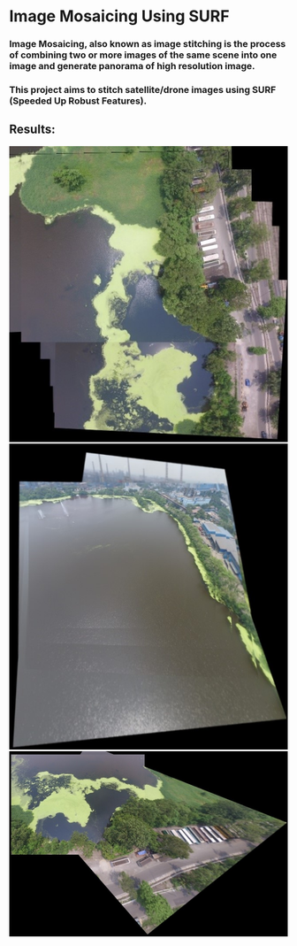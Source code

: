 # Image Mosaicing Using SURF

### Image Mosaicing, also known as image stitching is the process of combining two or more images of the same scene into one image and generate panorama of high resolution image. 
### This project aims to stitch satellite/drone images using SURF (Speeded Up Robust Features).

## Results:
<img src="https://raw.githubusercontent.com/kanchitank/image-mosaicing/main/results/image_mosaic1.jpg">
<br>
<img src="https://raw.githubusercontent.com/kanchitank/image-mosaicing/main/results/image_mosaic2.jpg">
<br>
<img src="https://raw.githubusercontent.com/kanchitank/image-mosaicing/main/results/image_mosaic3.jpg">
